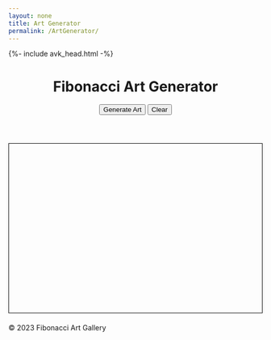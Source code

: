 ```yaml
---
layout: none
title: Art Generator
permalink: /ArtGenerator/
---
```


{%- include avk_head.html -%}

<html lang="en">

<head>
    <meta charset="UTF-8">
    <meta name="viewport" content="width=device-width, initial-scale=1.0">
    <title>Fibonacci Art Generator</title>
    <style>
        /* Add your styling here */
        canvas {
            border: 1px solid #000;
            display: block;
            margin: 20px auto;
        }
    </style>
    <script src="fibonacci-art.js" defer></script>
</head>

<body>
    <header>
        <h1>Fibonacci Art Generator</h1>
        <div>
            <button onclick="generateArt()">Generate Art</button>
            <button onclick="clearCanvas()">Clear</button>
        </div>
    </header>
    <main>
        <canvas id="fibCanvas" width="600" height="400"></canvas>
    </main>
    <footer>
        <p>&copy; 2023 Fibonacci Art Gallery</p>
    </footer>
</body>

</html>
<script>
// fibonacci-art.js
const canvas = document.getElementById('fibCanvas');
const ctx = canvas.getContext('2d');
function generateArt() {
    ctx.clearRect(0, 0, canvas.width, canvas.height);
    const method = Math.random() < 0.5 ? 'recursive' : 'goldenRatio';
    if (method === 'recursive') {
        generateRecursiveArt();
    } else {
        generateGoldenRatioArt();
    }
}
function generateRecursiveArt() {
    // Recursive Relation Method to generate Fibonacci art
    // Implement your recursive relation logic here
    // Example:
    const maxIterations = 100;
    const centerX = canvas.width / 2;
    const centerY = canvas.height / 2;
    recursiveDraw(centerX, centerY, 1, 1, 0, maxIterations);
}
function recursiveDraw(x, y, a, b, count, maxIterations) {
    if (count < maxIterations) {
        ctx.beginPath();
        ctx.arc(x, y, a * 5, 0, Math.PI * 2);
        ctx.fillStyle = `hsl(${count * 3}, 70%, 50%)`; // Color based on iteration
        ctx.fill();
        const nextX = x + b * 5 * Math.cos(count);
        const nextY = y + b * 5 * Math.sin(count);
        recursiveDraw(nextX, nextY, b, a + b, count + 1, maxIterations);
    }
}
function generateGoldenRatioArt() {
    // Golden Ratio Method to generate Fibonacci art
    // Implement your golden ratio logic here
    const goldenRatio = (1 + Math.sqrt(5)) / 2;
    const centerX = canvas.width / 2;
    const centerY = canvas.height / 2;
    let prevA = 0;
    let prevB = 1;
    for (let i = 0; i < 150; i++) {
        const temp = prevA;
        prevA = prevB;
        prevB = temp + prevB;
        const radius = prevA * 5; // Adjust the multiplier for size
        const angle = i * (Math.PI / 180) * goldenRatio;
        const x = centerX + radius * Math.cos(angle);
        const y = centerY + radius * Math.sin(angle);
        ctx.beginPath();
        ctx.arc(x, y, 1, 0, Math.PI * 2);
        ctx.fillStyle = `hsl(${i * 3}, 70%, 50%)`; // Color based on iteration
        ctx.fill();
    }
}
function clearCanvas() {
    ctx.clearRect(0, 0, canvas.width, canvas.height);
}
</script>